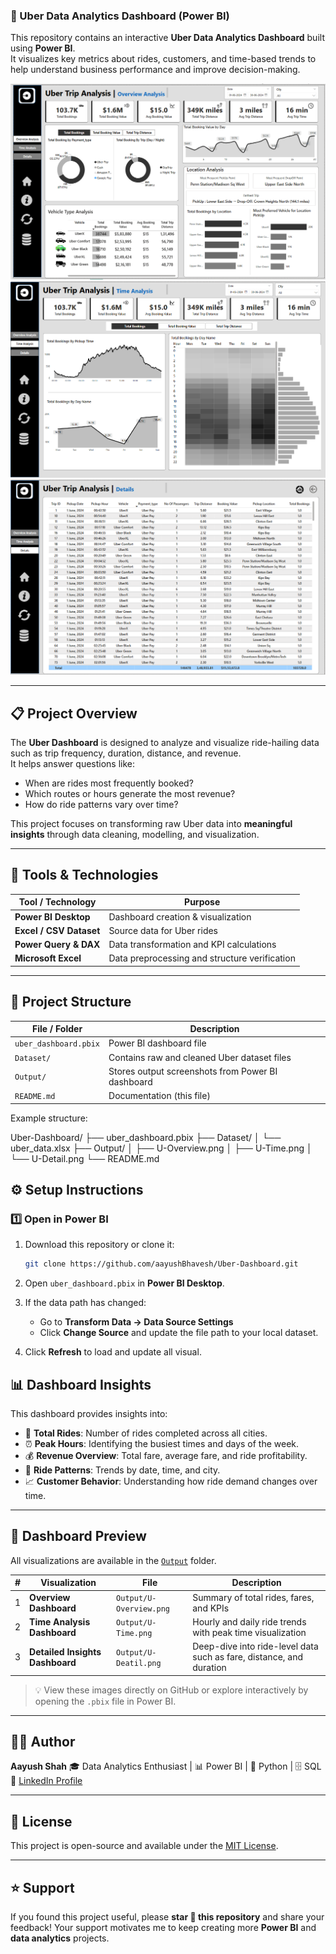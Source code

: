 
### 🚖 Uber Data Analytics Dashboard (Power BI)

This repository contains an interactive **Uber Data Analytics Dashboard** built using **Power BI**.  
It visualizes key metrics about rides, customers, and time-based trends to help understand business performance and improve decision-making.

![Overview Dashboard](Output/U-Overview.png)
![Time Analysis](Output/U-Time.png)
![Detail Dashboard](Output/U-Deatil.png)

---

## 📋 Project Overview

The **Uber Dashboard** is designed to analyze and visualize ride-hailing data such as trip frequency, duration, distance, and revenue.  
It helps answer questions like:
- When are rides most frequently booked?  
- Which routes or hours generate the most revenue?  
- How do ride patterns vary over time?  

This project focuses on transforming raw Uber data into **meaningful insights** through data cleaning, modelling, and visualization.

---

## 🧰 Tools & Technologies

| Tool / Technology | Purpose |
|--------------------|----------|
| **Power BI Desktop** | Dashboard creation & visualization |
| **Excel / CSV Dataset** | Source data for Uber rides |
| **Power Query & DAX** | Data transformation and KPI calculations |
| **Microsoft Excel** | Data preprocessing and structure verification |

---

## 📁 Project Structure

| File / Folder | Description |
|----------------|-------------|
| `uber_dashboard.pbix` | Power BI dashboard file |
| `Dataset/` | Contains raw and cleaned Uber dataset files |
| `Output/` | Stores output screenshots from Power BI dashboard |
| `README.md` | Documentation (this file) |

Example structure:

Uber-Dashboard/
├── uber_dashboard.pbix
├── Dataset/
│   └── uber_data.xlsx
├── Output/
│   ├── U-Overview.png
│   ├── U-Time.png
│   └── U-Detail.png
└── README.md



## ⚙️ Setup Instructions

### 1️⃣ Open in Power BI
1. Download this repository or clone it:
   ```bash
   git clone https://github.com/aayushBhavesh/Uber-Dashboard.git


2. Open `uber_dashboard.pbix` in **Power BI Desktop**.
3. If the data path has changed:

   * Go to **Transform Data → Data Source Settings**
   * Click **Change Source** and update the file path to your local dataset.
4. Click **Refresh** to load and update all visual.


## 📊 Dashboard Insights

This dashboard provides insights into:

* 🚗 **Total Rides**: Number of rides completed across all cities.
* ⏰ **Peak Hours**: Identifying the busiest times and days of the week.
* 💰 **Revenue Overview**: Total fare, average fare, and ride profitability.
* 📍 **Ride Patterns**: Trends by date, time, and city.
* 📈 **Customer Behavior**: Understanding how ride demand changes over time.

---

## 📸 Dashboard Preview

All visualizations are available in the [`Output`](./Output) folder.

| # | Visualization                   | File                    | Description                                                         |
| - | ------------------------------- | ----------------------- | ------------------------------------------------------------------- |
| 1 | **Overview Dashboard**          | `Output/U-Overview.png` | Summary of total rides, fares, and KPIs                             |
| 2 | **Time Analysis Dashboard**     | `Output/U-Time.png`     | Hourly and daily ride trends with peak time visualization           |
| 3 | **Detailed Insights Dashboard** | `Output/U-Deatil.png`   | Deep-dive into ride-level data such as fare, distance, and duration |

> 💡 View these images directly on GitHub or explore interactively by opening the `.pbix` file in Power BI.

---

## 🧑‍💻 Author

**Aayush Shah**
🎓 Data Analytics Enthusiast | 📊 Power BI | 🐍 Python | 🗄️ SQL
🔗 [LinkedIn Profile](https://www.linkedin.com/in/aayush0329/)

---

## 🪪 License

This project is open-source and available under the [MIT License](LICENSE).

---

## ⭐ Support

If you found this project useful, please **star 🌟 this repository** and share your feedback!
Your support motivates me to keep creating more **Power BI** and **data analytics** projects.

